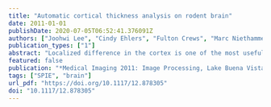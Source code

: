```yaml
---
title: "Automatic cortical thickness analysis on rodent brain"
date: 2011-01-01
publishDate: 2020-07-05T06:52:41.376091Z
authors: ["Joohwi Lee", "Cindy Ehlers", "Fulton Crews", "Marc Niethammer", "François Budin", "Beatriz Paniagua", "Kathy Sulik", "Josephine Johns", "Martin Styner", "Ipek Oguz"]
publication_types: ["1"]
abstract: "Localized difference in the cortex is one of the most useful morphometric traits in human and animal brain studies. There are many tools and methods already developed to automatically measure and analyze cortical thickness for the human brain. However, these tools cannot be directly applied to rodent brains due to the different scales; even adult rodent brains are 50 to 100 times smaller than humans. This paper describes an algorithm for automatically measuring the cortical thickness of mouse and rat brains. The algorithm consists of three steps: segmentation, thickness measurement, and statistical analysis among experimental groups. The segmentation step provides the neocortex separation from other brain structures and thus is a preprocessing step for the thickness measurement. In the thickness measurement step, the thickness is computed by solving a Laplacian PDE and a transport equation. The Laplacian PDE first creates streamlines as an analogy of cortical columns; the transport equation computes the length of the streamlines. The result is stored as a thickness map over the neocortex surface. For the statistical analysis, it is important to sample thickness at corresponding points. This is achieved by the particle correspondence algorithm which minimizes entropy between dynamically moving sample points called particles. Since the computational cost of the correspondence algorithm may limit the number of corresponding points, we use thin-plate spline based interpolation to increase the number of corresponding sample points. As a driving application, we measured the thickness difference to assess the effects of adolescent intermittent ethanol exposure that persist into adulthood and performed t-test between the control and exposed rat groups. We found significantly differing regions in both hemispheres."
featured: false
publication: "*Medical Imaging 2011: Image Processing, Lake Buena Vista, Florida, USA, February 14-16, 2011*"
tags: ["SPIE", "brain"]
url_pdf: "https://doi.org/10.1117/12.878305"
doi: "10.1117/12.878305"
---
```



